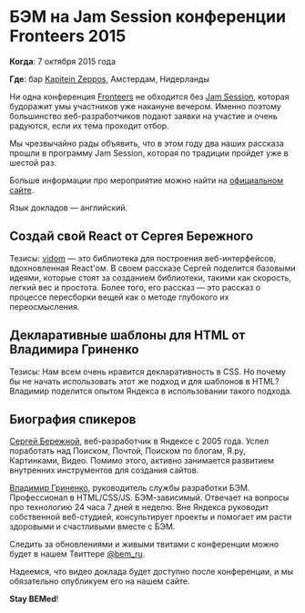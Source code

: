 # БЭМ на Jam Session конференции Fronteers 2015 

**Когда**: 7 октября 2015 года

**Где**: бар [Kapitein Zeppos](http://www.zeppos.nl/), Амстердам, Нидерланды

Ни одна конференция [Fronteers](https://fronteers.nl/congres/2015/) не обходится без [Jam Session](https://fronteers.nl/congres/2015/jam-session), 
которая будоражит умы участников уже накануне вечером. Именно поэтому большинство веб-разработчиков подают заявки на участие и 
очень радуются, если их тема проходит отбор.

Мы чрезвычайно рады объявить, что в этом году два наших рассказа прошли в программу Jam Session, которая по традиции пройдет 
уже в шестой раз.

Больше информации про мероприятие можно найти на [официальном сайте](https://fronteers.nl/congres/2015/jam-session).

Язык докладов — английский.

## Создай свой React от Сергея Бережного

Тезисы: [vidom](https://github.com/dfilatov/vidom) — это библиотека для построения веб-интерфейсов, вдохновленная React'ом. 
В своем рассказе Сергей поделится базовыми идеями, которые стоят за созданием библиотеки, такими как скорость, легкий вес и 
простота. Более того, его рассказ — это рассказ о процессе пересборки вещей как о методе глубокого их переосмысления.

## Декларативные шаблоны для HTML от Владимира Гриненко

Тезисы: Нам всем очень нравится декларативность в CSS. Но почему бы не начать использовать этот же подход и для шаблонов в HTML? 
Владимир поделится опытом Яндекса в использовании такого подхода.

## Биография спикеров

[Сергей Бережной](https://ru.bem.info/authors/berezhnoy-sergey/), веб-разработчик в Яндексе с 2005 года. Успел поработать над 
Поиском, Почтой, Поиском по блогам, Я.ру, Картинками, Видео. Помимо этого, активно занимается развитием внутренних инструментов 
для создания сайтов.

[Владимир Гриненко](https://ru.bem.info/authors/grinenko-vladimir/), руководитель службы разработки БЭМ. Профессионал в HTML/CSS/JS. 
БЭМ-зависимый. Отвечает на вопросы про технологию 24 часа 7 дней в неделю. Вне Яндекса руководит собственной веб-студией, 
консультирует проекты и помогает им расти здоровыми и счастливыми вместе с БЭМ.

Следить за обновлениями и живыми твитами с конференции можно будет в нашем Твиттере [@bem_ru](https://twitter.com/bem_ru).

Надеемся, что видео доклада будет доступно после конференции, и мы обязательно опубликуем его на нашем сайте.

**Stay BEMed**!
